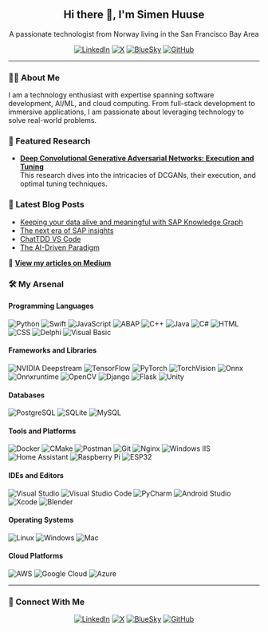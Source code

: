 <h2 align="center">Hi there 👋, I'm Simen Huuse</h2>
<p align="center">
  A passionate technologist from Norway living in the San Francisco Bay Area
</p>

<p align="center">
  <a href="https://www.linkedin.com/in/simenhuuse"><img src="https://img.shields.io/badge/LinkedIn-0A66C2?logo=linkedin&logoColor=white&style=for-the-badge" alt="LinkedIn"></a>
  <a href="https://x.com/simenhuuse"><img src="https://img.shields.io/badge/X-1DA1F2?logo=x&logoColor=white&style=for-the-badge" alt="X"></a>
  <a href="https://bsky.app/profile/shuuse.bsky.social"><img src="https://img.shields.io/badge/BlueSky-0057FF?logo=bluesky&logoColor=white&style=for-the-badge" alt="BlueSky"></a>
  <a href="https://github.com/shuuse"><img src="https://img.shields.io/badge/GitHub-181717?logo=github&logoColor=white&style=for-the-badge" alt="GitHub"></a>
</p>

---

### 👨‍💻 About Me
I am a technology enthusiast with expertise spanning software development, AI/ML, and cloud computing. From full-stack development to immersive applications, I am passionate about leveraging technology to solve real-world problems.

### 📄 Featured Research
- **[Deep Convolutional Generative Adversarial Networks: Execution and Tuning](https://www.academia.edu/41276991/Deep_Convolutional_Generative_Adversarial_Networks_Execution_and_tuning)**  
  This research dives into the intricacies of DCGANs, their execution, and optimal tuning techniques.

### 📝 Latest Blog Posts
- [Keeping your data alive and meaningful with SAP Knowledge Graph](https://medium.com/@shuuse/keeping-your-data-alive-and-meaningful-with-sap-knowledge-graph-a01ea0c50667)
- [The next era of SAP insights](https://medium.com/@shuuse/the-next-era-of-sap-insights-05fc9cab47a5)
- [ChatTDD VS Code](https://medium.com/@shuuse/chattdd-vs-code-86b46d99f57f)
- [The AI-Driven Paradigm](https://medium.com/@shuuse/the-ai-driven-paradigm-9bb7b89feeda)

🔗 **[View my articles on Medium](https://medium.com/@shuuse)**

  
### 🛠️ My Arsenal

#### **Programming Languages**
<p>
  <img alt="Python" src="https://img.shields.io/badge/Python-3776AB.svg?logo=python&logoColor=white">
  <img alt="Swift" src="https://img.shields.io/badge/Swift-FA7343.svg?logo=swift&logoColor=white">
  <img alt="JavaScript" src="https://img.shields.io/badge/JavaScript-F7DF1E.svg?logo=javascript&logoColor=black">
  <img alt="ABAP" src="https://img.shields.io/badge/ABAP-24292F.svg?logo=sap&logoColor=white">
  <img alt="C++" src="https://img.shields.io/badge/C++-00599C.svg?logo=c%2B%2B&logoColor=white">
  <img alt="Java" src="https://img.shields.io/badge/Java-007396.svg?logo=java&logoColor=white">
  <img alt="C#" src="https://img.shields.io/badge/C%23-239120.svg?logo=c-sharp&logoColor=white">
  <img alt="HTML" src="https://img.shields.io/badge/HTML-E34F26.svg?logo=html5&logoColor=white">
  <img alt="CSS" src="https://img.shields.io/badge/CSS-1572B6.svg?logo=css3&logoColor=white">
  <img alt="Delphi" src="https://img.shields.io/badge/Delphi-EE1F35.svg?logo=delphi&logoColor=white">
  <img alt="Visual Basic" src="https://img.shields.io/badge/Visual%20Basic-5C2D91.svg?logo=dotnet&logoColor=white">
</p>

#### **Frameworks and Libraries**
<p>
  <img alt="NVIDIA Deepstream" src="https://img.shields.io/badge/NVIDIA%20Deepstream-76B900.svg?logo=nvidia&logoColor=white">
  <img alt="TensorFlow" src="https://img.shields.io/badge/TensorFlow-FF6F00.svg?logo=tensorflow&logoColor=white">
  <img alt="PyTorch" src="https://img.shields.io/badge/PyTorch-EE4C2C.svg?logo=PyTorch&logoColor=white">
  <img alt="TorchVision" src="https://img.shields.io/badge/TorchVision-EE4C2C.svg?logo=pytorch&logoColor=white">
  <img alt="Onnx" src="https://img.shields.io/badge/Onnx-717272.svg?logo=onnx&logoColor=white">
  <img alt="Onnxruntime" src="https://img.shields.io/badge/Onnxruntime-717272.svg?logo=onnx&logoColor=white">
  <img alt="OpenCV" src="https://img.shields.io/badge/OpenCV-5C3EE8.svg?logo=opencv&logoColor=white">
  <img alt="Django" src="https://img.shields.io/badge/Django-092E20.svg?logo=django&logoColor=white">
  <img alt="Flask" src="https://img.shields.io/badge/Flask-000000.svg?logo=flask&logoColor=white">
  <img alt="Unity" src="https://img.shields.io/badge/Unity-222222.svg?logo=unity&logoColor=white">
</p>

#### **Databases**
<p>
  <img alt="PostgreSQL" src="https://img.shields.io/badge/PostgreSQL-336791.svg?logo=postgresql&logoColor=white">
  <img alt="SQLite" src="https://img.shields.io/badge/SQLite-003B57.svg?logo=sqlite&logoColor=white">
  <img alt="MySQL" src="https://img.shields.io/badge/MySQL-4479A1.svg?logo=mysql&logoColor=white">
</p>

#### **Tools and Platforms**
<p>
  <img alt="Docker" src="https://img.shields.io/badge/Docker-2496ED.svg?logo=docker&logoColor=white">
  <img alt="CMake" src="https://img.shields.io/badge/CMake-064F8C.svg?logo=cmake&logoColor=white">
  <img alt="Postman" src="https://img.shields.io/badge/Postman-FF6C37?logo=postman&logoColor=white">
  <img alt="Git" src="https://img.shields.io/badge/Git-F05032.svg?logo=git&logoColor=white">
  <img alt="Nginx" src="https://img.shields.io/badge/Nginx-009639.svg?logo=nginx&logoColor=white">
  <img alt="Windows IIS" src="https://img.shields.io/badge/Windows%20IIS-0078D6.svg?logo=microsoft&logoColor=white">
  <img alt="Home Assistant" src="https://img.shields.io/badge/Home%20Assistant-41BDF5.svg?logo=home-assistant&logoColor=white">
  <img alt="Raspberry Pi" src="https://img.shields.io/badge/Raspberry%20Pi-A22846.svg?logo=raspberry-pi&logoColor=white">
  <img alt="ESP32" src="https://img.shields.io/badge/ESP32-000000.svg?logo=espressif&logoColor=white">
</p>

#### **IDEs and Editors**
<p>
  <img alt="Visual Studio" src="https://img.shields.io/badge/Visual%20Studio-5C2D91.svg?logo=visual-studio&logoColor=white">
  <img alt="Visual Studio Code" src="https://img.shields.io/badge/Visual%20Studio%20Code-0078D7.svg?logo=visual-studio-code&logoColor=white">
  <img alt="PyCharm" src="https://img.shields.io/badge/PyCharm-000000.svg?logo=pycharm&logoColor=white">
  <img alt="Android Studio" src="https://img.shields.io/badge/Android%20Studio-3DDC84.svg?logo=android-studio&logoColor=white">
  <img alt="Xcode" src="https://img.shields.io/badge/Xcode-147EFB.svg?logo=xcode&logoColor=white">
  <img alt="Blender" src="https://img.shields.io/badge/Blender-F5792A.svg?logo=blender&logoColor=white">
</p>

#### **Operating Systems**
<p>
  <img alt="Linux" src="https://img.shields.io/badge/Linux-FCC624.svg?logo=linux&logoColor=black">
  <img alt="Windows" src="https://img.shields.io/badge/Windows-0078D6.svg?logo=windows&logoColor=white">
  <img alt="Mac" src="https://img.shields.io/badge/Mac-000000.svg?logo=apple&logoColor=white">
</p>

#### **Cloud Platforms**
<p>
  <img alt="AWS" src="https://img.shields.io/badge/AWS-232F3E.svg?logo=amazon-aws&logoColor=white">
  <img alt="Google Cloud" src="https://img.shields.io/badge/Google%20Cloud-4285F4.svg?logo=google-cloud&logoColor=white">
  <img alt="Azure" src="https://img.shields.io/badge/Azure-0078D4.svg?logo=microsoft-azure&logoColor=white">
</p>

---

### 🔗 Connect With Me
<p align="center">
  <a href="https://www.linkedin.com/in/simenhuuse"><img src="https://img.shields.io/badge/LinkedIn-0A66C2?logo=linkedin&logoColor=white&style=for-the-badge" alt="LinkedIn"></a>
  <a href="https://x.com/simenhuuse"><img src="https://img.shields.io/badge/X-1DA1F2?logo=x&logoColor=white&style=for-the-badge" alt="X"></a>
  <a href="https://bsky.app/profile/shuuse.bsky.social"><img src="https://img.shields.io/badge/BlueSky-0057FF?logo=bluesky&logoColor=white&style=for-the-badge" alt="BlueSky"></a>
  <a href="https://github.com/shuuse"><img src="https://img.shields.io/badge/GitHub-181717?logo=github&logoColor=white&style=for-the-badge" alt="GitHub"></a>
</p>

